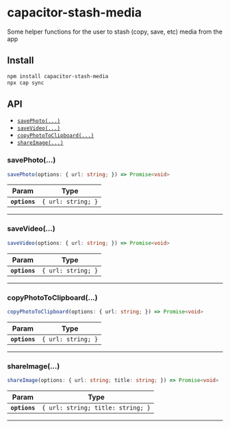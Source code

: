 # capacitor-stash-media

Some helper functions for the user to stash (copy, save, etc) media from the app

## Install

```bash
npm install capacitor-stash-media
npx cap sync
```

## API

<docgen-index>

* [`savePhoto(...)`](#savephoto)
* [`saveVideo(...)`](#savevideo)
* [`copyPhotoToClipboard(...)`](#copyphototoclipboard)
* [`shareImage(...)`](#shareimage)

</docgen-index>

<docgen-api>
<!--Update the source file JSDoc comments and rerun docgen to update the docs below-->

### savePhoto(...)

```typescript
savePhoto(options: { url: string; }) => Promise<void>
```

| Param         | Type                          |
| ------------- | ----------------------------- |
| **`options`** | <code>{ url: string; }</code> |

--------------------


### saveVideo(...)

```typescript
saveVideo(options: { url: string; }) => Promise<void>
```

| Param         | Type                          |
| ------------- | ----------------------------- |
| **`options`** | <code>{ url: string; }</code> |

--------------------


### copyPhotoToClipboard(...)

```typescript
copyPhotoToClipboard(options: { url: string; }) => Promise<void>
```

| Param         | Type                          |
| ------------- | ----------------------------- |
| **`options`** | <code>{ url: string; }</code> |

--------------------


### shareImage(...)

```typescript
shareImage(options: { url: string; title: string; }) => Promise<void>
```

| Param         | Type                                         |
| ------------- | -------------------------------------------- |
| **`options`** | <code>{ url: string; title: string; }</code> |

--------------------

</docgen-api>
